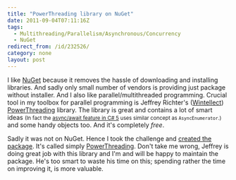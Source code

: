 ```yaml
---
title: "PowerThreading library on NuGet"
date: 2011-09-04T07:11:16Z
tags:
  - Multithreading/Parallelism/Asynchronous/Concurrency
  - NuGet
redirect_from: /id/232526/
category: none
layout: post
---
```

I like [NuGet][1] because it removes the hassle of downloading and installing libraries. And sadly only small number of vendors is providing just package without installer. And I also like parallel/multithreaded programming. Crucial tool in my toolbox for parallel programming is Jeffrey Richter's ([Wintellect][2]) [PowerThreading][3] library. The library is great and contains a lot of smart ideas <small>(In fact the [async/await feature in C# 5][4] uses similar concept as `AsyncEnumerator`.)</small> and some handy objects too. And it's completely _free_.

Sadly it was not on NuGet. Hence I took the challenge and [created the package][5]. It's called simply [PowerThreading][5]. Don't take me wrong, Jeffrey is doing great job with this library and I'm and will be happy to maintain the package. He's too smart to waste his time on this; spending rather the time on improving it, is more valuable.

[1]: http://nuget.org
[2]: http://wintellect.com/
[3]: http://wintellect.com/powerthreading.aspx
[4]: http://msdn.microsoft.com/en-us/vstudio/gg316360
[5]: http://nuget.org/List/Packages/PowerThreading
